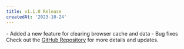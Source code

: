 ```yaml
---
title: v1.1.0 Release
createdAt: '2023-10-24'
---
```


<div style="display: flex; align-items: flex-start; flex-direction:column;">
  <div style="flex: 1;">
    - Added a new feature for clearing browser cache and data
    - Bug fixes
  </div>
  
  <div>
    Check out the <a href="https://github.com/syscoin/pali-mobile" target="_blank">GitHub Repository</a> for more details and updates.
    </div>
</div>
